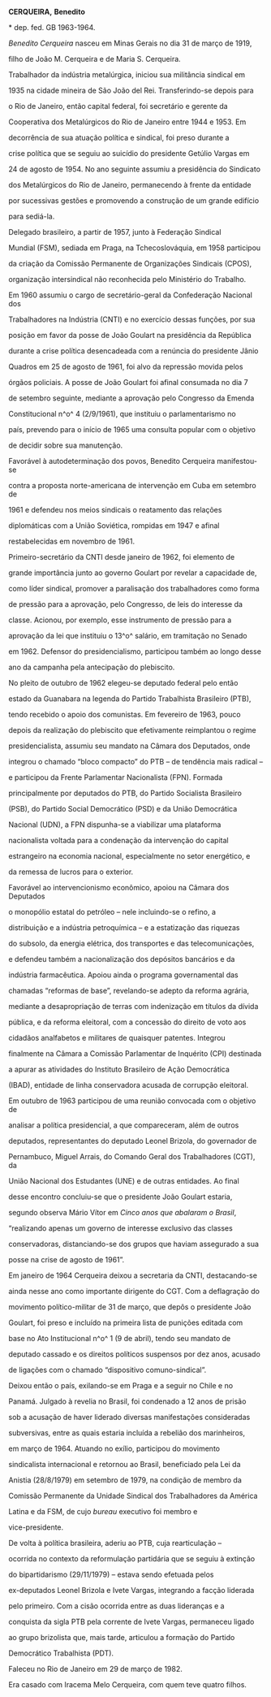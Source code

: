 **CERQUEIRA,** **Benedito**



\* dep. fed. GB 1963-1964.



*Benedito Cerqueira* nasceu em Minas Gerais no dia 31 de março de 1919,

filho de João M. Cerqueira e de Maria S. Cerqueira.



Trabalhador da indústria metalúrgica, iniciou sua militância sindical em

1935 na cidade mineira de São João del Rei. Transferindo-se depois para

o Rio de Janeiro, então capital federal, foi secretário e gerente da

Cooperativa dos Metalúrgicos do Rio de Janeiro entre 1944 e 1953. Em

decorrência de sua atuação política e sindical, foi preso durante a

crise política que se seguiu ao suicídio do presidente Getúlio Vargas em

24 de agosto de 1954. No ano seguinte assumiu a presidência do Sindicato

dos Metalúrgicos do Rio de Janeiro, permanecendo à frente da entidade

por sucessivas gestões e promovendo a construção de um grande edifício

para sediá-la.



Delegado brasileiro, a partir de 1957, junto à Federação Sindical

Mundial (FSM), sediada em Praga, na Tchecoslováquia, em 1958 participou

da criação da Comissão Permanente de Organizações Sindicais (CPOS),

organização intersindical não reconhecida pelo Ministério do Trabalho.

Em 1960 assumiu o cargo de secretário-geral da Confederação Nacional dos

Trabalhadores na Indústria (CNTI) e no exercício dessas funções, por sua

posição em favor da posse de João Goulart na presidência da República

durante a crise política desencadeada com a renúncia do presidente Jânio

Quadros em 25 de agosto de 1961, foi alvo da repressão movida pelos

órgãos policiais. A posse de João Goulart foi afinal consumada no dia 7

de setembro seguinte, mediante a aprovação pelo Congresso da Emenda

Constitucional n^o^ 4 (2/9/1961), que instituiu o parlamentarismo no

país, prevendo para o início de 1965 uma consulta popular com o objetivo

de decidir sobre sua manutenção.



Favorável à autodeterminação dos povos, Benedito Cerqueira manifestou-se

contra a proposta norte-americana de intervenção em Cuba em setembro de

1961 e defendeu nos meios sindicais o reatamento das relações

diplomáticas com a União Soviética, rompidas em 1947 e afinal

restabelecidas em novembro de 1961.



Primeiro-secretário da CNTI desde janeiro de 1962, foi elemento de

grande importância junto ao governo Goulart por revelar a capacidade de,

como líder sindical, promover a paralisação dos trabalhadores como forma

de pressão para a aprovação, pelo Congresso, de leis do interesse da

classe. Acionou, por exemplo, esse instrumento de pressão para a

aprovação da lei que instituiu o 13^o^ salário, em tramitação no Senado

em 1962. Defensor do presidencialismo, participou também ao longo desse

ano da campanha pela antecipação do plebiscito.



No pleito de outubro de 1962 elegeu-se deputado federal pelo então

estado da Guanabara na legenda do Partido Trabalhista Brasileiro (PTB),

tendo recebido o apoio dos comunistas. Em fevereiro de 1963, pouco

depois da realização do plebiscito que efetivamente reimplantou o regime

presidencialista, assumiu seu mandato na Câmara dos Deputados, onde

integrou o chamado “bloco compacto” do PTB – de tendência mais radical –

e participou da Frente Parlamentar Nacionalista (FPN). Formada

principalmente por deputados do PTB, do Partido Socialista Brasileiro

(PSB), do Partido Social Democrático (PSD) e da União Democrática

Nacional (UDN), a FPN dispunha-se a viabilizar uma plataforma

nacionalista voltada para a condenação da intervenção do capital

estrangeiro na economia nacional, especialmente no setor energético, e

da remessa de lucros para o exterior.



Favorável ao intervencionismo econômico, apoiou na Câmara dos Deputados

o monopólio estatal do petróleo – nele incluindo-se o refino, a

distribuição e a indústria petroquímica – e a estatização das riquezas

do subsolo, da energia elétrica, dos transportes e das telecomunicações,

e defendeu também a nacionalização dos depósitos bancários e da

indústria farmacêutica. Apoiou ainda o programa governamental das

chamadas “reformas de base”, revelando-se adepto da reforma agrária,

mediante a desapropriação de terras com indenização em títulos da dívida

pública, e da reforma eleitoral, com a concessão do direito de voto aos

cidadãos analfabetos e militares de quaisquer patentes. Integrou

finalmente na Câmara a Comissão Parlamentar de Inquérito (CPI) destinada

a apurar as atividades do Instituto Brasileiro de Ação Democrática

(IBAD), entidade de linha conservadora acusada de corrupção eleitoral.



Em outubro de 1963 participou de uma reunião convocada com o objetivo de

analisar a política presidencial, a que compareceram, além de outros

deputados, representantes do deputado Leonel Brizola, do governador de

Pernambuco, Miguel Arrais, do Comando Geral dos Trabalhadores (CGT), da

União Nacional dos Estudantes (UNE) e de outras entidades. Ao final

desse encontro concluiu-se que o presidente João Goulart estaria,

segundo observa Mário Vítor em *Cinco anos que abalaram o Brasil*,

“realizando apenas um governo de interesse exclusivo das classes

conservadoras, distanciando-se dos grupos que haviam assegurado a sua

posse na crise de agosto de 1961”.



Em janeiro de 1964 Cerqueira deixou a secretaria da CNTI, destacando-se

ainda nesse ano como importante dirigente do CGT. Com a deflagração do

movimento político-militar de 31 de março, que depôs o presidente João

Goulart, foi preso e incluído na primeira lista de punições editada com

base no Ato Institucional n^o^ 1 (9 de abril), tendo seu mandato de

deputado cassado e os direitos políticos suspensos por dez anos, acusado

de ligações com o chamado “dispositivo comuno-sindical”.



Deixou então o país, exilando-se em Praga e a seguir no Chile e no

Panamá. Julgado à revelia no Brasil, foi condenado a 12 anos de prisão

sob a acusação de haver liderado diversas manifestações consideradas

subversivas, entre as quais estaria incluída a rebelião dos marinheiros,

em março de 1964. Atuando no exílio, participou do movimento

sindicalista internacional e retornou ao Brasil, beneficiado pela Lei da

Anistia (28/8/1979) em setembro de 1979, na condição de membro da

Comissão Permanente da Unidade Sindical dos Trabalhadores da América

Latina e da FSM, de cujo *bureau* executivo foi membro e

vice-presidente.



De volta à política brasileira, aderiu ao PTB, cuja rearticulação –

ocorrida no contexto da reformulação partidária que se seguiu à extinção

do bipartidarismo (29/11/1979) – estava sendo efetuada pelos

ex-deputados Leonel Brizola e Ivete Vargas, integrando a facção liderada

pelo primeiro. Com a cisão ocorrida entre as duas lideranças e a

conquista da sigla PTB pela corrente de Ivete Vargas, permaneceu ligado

ao grupo brizolista que, mais tarde, articulou a formação do Partido

Democrático Trabalhista (PDT).



Faleceu no Rio de Janeiro em 29 de março de 1982.



Era casado com Iracema Melo Cerqueira, com quem teve quatro filhos.



